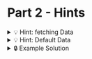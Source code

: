 # Part 2 - Hints

<details>
<summary>💡 Hint: fetching Data </summary>

fetching is an async task, so you need an async function for it and a state for the data to be stored after fetching is complete

```js
function App() {
  const [data, setData] = useState(null);

  useEffect(() => {
    //...
  }, []);
  //...
}
```

</details>

<details>
<summary>💡 Hint: Default Data</summary>

What should be the default data type for your album data? You need to make sure that you don't try to call `data.map(...)` on a data type that does not has a `.map` method.

</details>

<details>
<summary>🔒 Example Solution </summary>
Only check this solution after giving this part a good try!

[🔗 Part 3 Example Solution](https://github.com/wd-bootcamp/web-react-recap-project-solution/tree/part-3)

</details>
